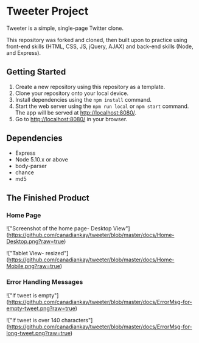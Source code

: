 # Tweeter Project

Tweeter is a simple, single-page Twitter clone.

This repository was forked and cloned, then built upon to practice using front-end skills (HTML, CSS, JS, jQuery, AJAX) and back-end skills (Node, and Express). 

## Getting Started

1. Create a new repository using this repository as a template.
2. Clone your repository onto your local device.
3. Install dependencies using the `npm install` command.
3. Start the web server using the `npm run local` or `npm start` command. The app will be served at <http://localhost:8080/>.
4. Go to <http://localhost:8080/> in your browser.

## Dependencies

- Express
- Node 5.10.x or above
- body-parser
- chance
- md5

## The Finished Product

### Home Page
!["Screenshot of the home page- Desktop View"] (https://github.com/canadiankay/tweeter/blob/master/docs/Home-Desktop.png?raw=true)

!["Tablet View- resized"] (https://github.com/canadiankay/tweeter/blob/master/docs/Home-Mobile.png?raw=true)

### Error Handling Messages

!["If tweet is empty"] (https://github.com/canadiankay/tweeter/blob/master/docs/ErrorMsg-for-empty-tweet.png?raw=true)

!["If tweet is over 140 characters"] (https://github.com/canadiankay/tweeter/blob/master/docs/ErrorMsg-for-long-tweet.png?raw=true)


